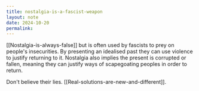 ```yaml
---
title: nostalgia-is-a-fascist-weapon
layout: note
date: 2024-10-20
permalink:
---
```

[[Nostalgia-is-always-false]] but is often used by fascists to prey on people's insecurities. By presenting an idealised past they can use violence to justify returning to it. Nostalgia also implies the present is corrupted or fallen, meaning they can justify ways of scapegoating peoples in order to return.

Don't believe their lies. [[Real-solutions-are-new-and-different]].

